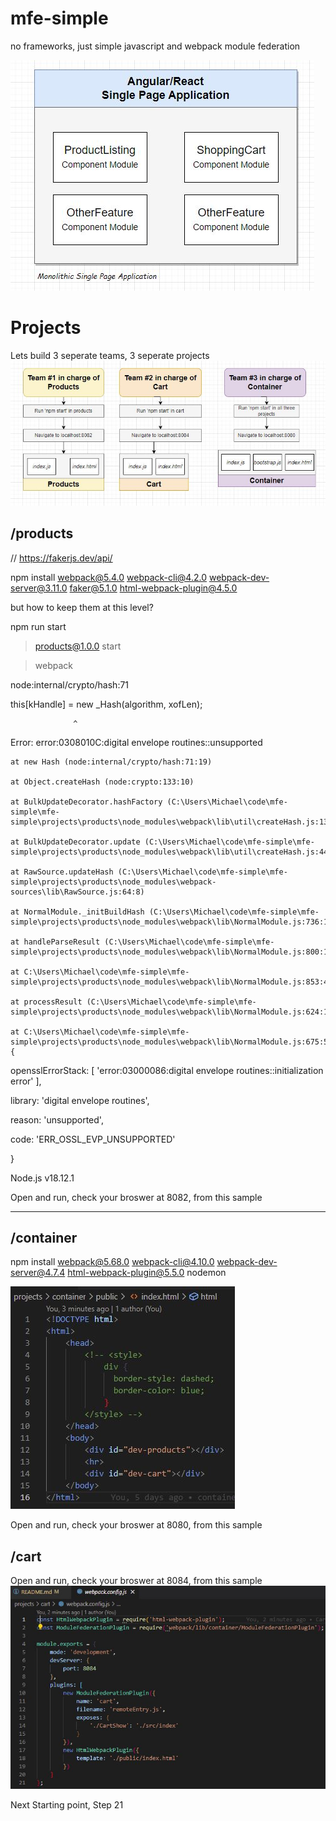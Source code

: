 # mfe-simple
no frameworks, just simple javascript and webpack module federation


![front-end monolithic SPA architecture ](01-Monolithic-SinglePageApplication.JPG "front-end monolithic SPA architecture")



# Projects

Lets build 3 seperate teams, 3 seperate projects
![Seperate Teams Building Seperate Parts ](SeperateTeamsBuilding.jpg "Seperate Teams Building Seperate Parts")

## /products
// https://fakerjs.dev/api/

npm install webpack@5.4.0 webpack-cli@4.2.0 webpack-dev-server@3.11.0 faker@5.1.0 html-webpack-plugin@4.5.0

but how to keep them at this level?

npm run start

> products@1.0.0 start

> webpack

node:internal/crypto/hash:71

  this[kHandle] = new _Hash(algorithm, xofLen);

                  ^

Error: error:0308010C:digital envelope routines::unsupported
    
    at new Hash (node:internal/crypto/hash:71:19)
    
    at Object.createHash (node:crypto:133:10)
    
    at BulkUpdateDecorator.hashFactory (C:\Users\Michael\code\mfe-simple\mfe-simple\projects\products\node_modules\webpack\lib\util\createHash.js:138:18)
    
    at BulkUpdateDecorator.update (C:\Users\Michael\code\mfe-simple\mfe-simple\projects\products\node_modules\webpack\lib\util\createHash.js:44:50)
    
    at RawSource.updateHash (C:\Users\Michael\code\mfe-simple\mfe-simple\projects\products\node_modules\webpack-sources\lib\RawSource.js:64:8)
    
    at NormalModule._initBuildHash (C:\Users\Michael\code\mfe-simple\mfe-simple\projects\products\node_modules\webpack\lib\NormalModule.js:736:17)
    
    at handleParseResult (C:\Users\Michael\code\mfe-simple\mfe-simple\projects\products\node_modules\webpack\lib\NormalModule.js:800:10)
    
    at C:\Users\Michael\code\mfe-simple\mfe-simple\projects\products\node_modules\webpack\lib\NormalModule.js:853:4
    
    at processResult (C:\Users\Michael\code\mfe-simple\mfe-simple\projects\products\node_modules\webpack\lib\NormalModule.js:624:11)
    
    at C:\Users\Michael\code\mfe-simple\mfe-simple\projects\products\node_modules\webpack\lib\NormalModule.js:675:5 {
  
  opensslErrorStack: [ 'error:03000086:digital envelope routines::initialization error' ],

  library: 'digital envelope routines',

  reason: 'unsupported',

  code: 'ERR_OSSL_EVP_UNSUPPORTED'

}

Node.js v18.12.1

Open and run, check your broswer at 8082, from this sample

--------------------------------
## /container
npm install webpack@5.68.0 webpack-cli@4.10.0 webpack-dev-server@4.7.4 html-webpack-plugin@5.5.0 nodemon

![Index template from Container ](container-index-template.jpg "Index template from Container ")

Open and run, check your broswer at 8080, from this sample

## /cart

Open and run, check your broswer at 8084, from this sample
![Webpack-config from Cart ](cart-webpack-configjpg.jpg "Webpack-config from Cart")

Next Starting point, Step 21
